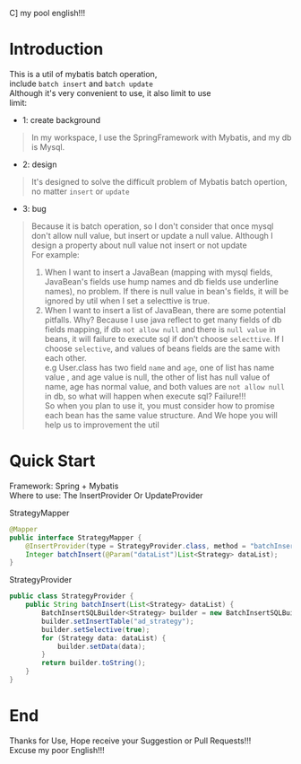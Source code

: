 C]
my pool english!!!
# Introduction
This is a util of mybatis batch operation,  
include `batch insert` and `batch update`  
Although it's very convenient to use, it also limit to use  
limit: 
* 1: create background
> In my workspace, I use the SpringFramework with Mybatis, and my db is Mysql.
* 2: design
> It's designed to solve the difficult problem of Mybatis batch opertion, no matter `insert` or `update`
* 3: bug
> Because it is batch operation, so I don't consider that once mysql don't allow null value, but insert or update a null value. Although I design a property about null value not insert or not update  
> For example:   
> 1. When I want to insert a JavaBean (mapping with mysql fields, JavaBean's fields use hump names and db fields use underline names), no problem. If there is null value in bean's fields, it will be ignored by util when I set a selecttive is true.  
> 2. When I want to insert a list of JavaBean, 
there are some potential pitfalls. Why? Because I use java reflect to get many fields of db fields mapping, if db `not allow null` and there is `null value` in beans, it will failure to execute sql if don't choose `selecttive`. If I choose `selective`, and values of beans fields are the same with each other.  
e.g User.class has two field `name` and `age`, one of list has name value , and age value is null, the other of list has null value of name, age has normal value, and both values are `not allow null` in db, so what will happen when execute sql? Failure!!!  
So when you plan to use it, you must consider how to promise each bean has the same value structure. And We hope you will help us to improvement the util

# Quick Start
Framework: Spring + Mybatis  
Where to use: The InsertProvider Or UpdateProvider

StrategyMapper
```java
@Mapper
public interface StrategyMapper {
    @InsertProvider(type = StrategyProvider.class, method = "batchInsert")
    Integer batchInsert(@Param("dataList")List<Strategy> dataList);
}
```

StrategyProvider
```java
public class StrategyProvider {
    public String batchInsert(List<Strategy> dataList) {
        BatchInsertSQLBuilder<Strategy> builder = new BatchInsertSQLBuilder<>();
        builder.setInsertTable("ad_strategy");
        builder.setSelective(true);
        for (Strategy data: dataList) {
            builder.setData(data);
        }
        return builder.toString();
    }
}
```

# End
Thanks for Use, Hope receive your Suggestion or Pull Requests!!!  
Excuse my poor English!!!

